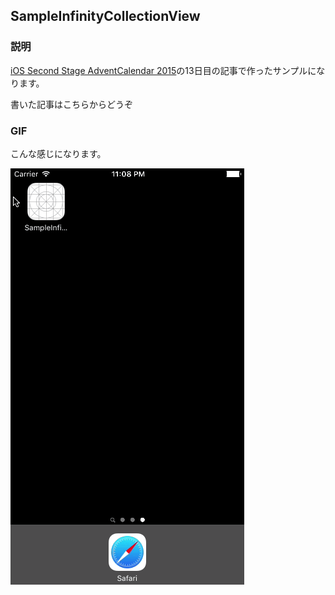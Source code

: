 ## SampleInfinityCollectionView

### 説明

[iOS Second Stage AdventCalendar 2015](http://qiita.com/advent-calendar/2015/ios-2)の13日目の記事で作ったサンプルになります。

書いた記事はこちらからどうぞ

[]()

### GIF

こんな感じになります。

![Animation](../Resources/SampleInfinityCollectionView.gif)


